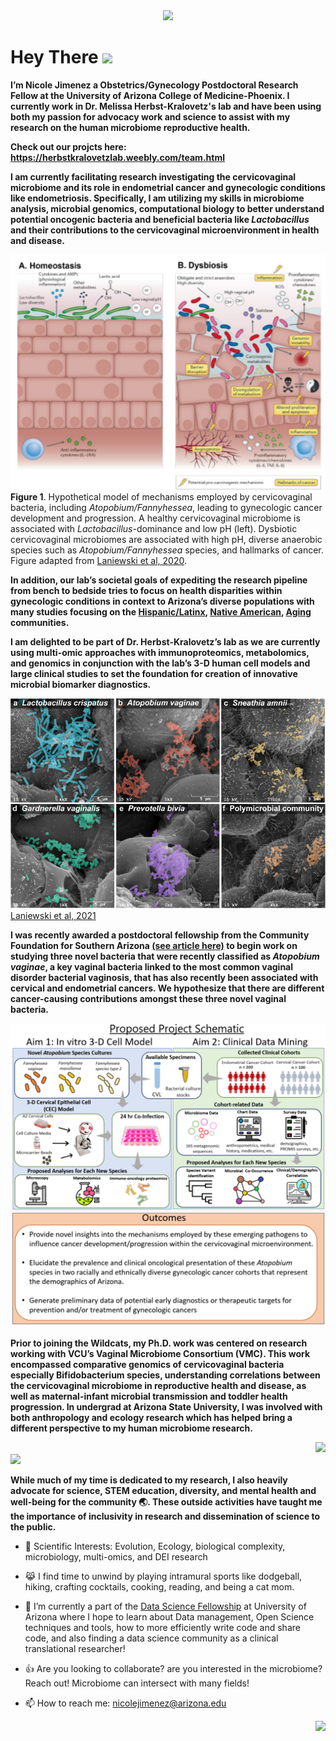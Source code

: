 <div id="header" align="center">
  <img src="https://media.giphy.com/media/2xEAfJB8nwTuqpqhXL/giphy.gif" width="1000"/>
</div>



<h1>
  Hey There
  <img src="https://media.giphy.com/media/hvRJCLFzcasrR4ia7z/giphy.gif" width="30px"/>
</h1> 

**I’m Nicole Jimenez a Obstetrics/Gynecology Postdoctoral Research Fellow at the University of Arizona College of Medicine-Phoenix. I currently work in Dr. Melissa Herbst-Kralovetz's lab and have been using both my passion for advocacy work and science to assist with my research on the human microbiome reproductive health.**


**Check out our projcts here: https://herbstkralovetzlab.weebly.com/team.html**
 
 
 
 
 **I am currently facilitating research investigating the cervicovaginal microbiome and its role in endometrial cancer and gynecologic conditions like endometriosis. Specifically, I am utilizing my skills in microbiome analysis, microbial genomics, computational biology to better understand potential oncogenic bacteria and beneficial bacteria like *Lactobacillus* and their contributions to the cervicovaginal microenvironment in health and disease.**
 
 ![alt text]( https://github.com/jimeneznr/AboutMe/blob/main/cancer_microbiome.png "Cancer cervicovaginal microbiome paradigm")
 **Figure 1**.  Hypothetical model of mechanisms employed by cervicovaginal bacteria, including *Atopobium/Fannyhessea*, leading to gynecologic cancer development and progression. A healthy cervicovaginal microbiome is associated with *Lactobacillus*-dominance and low pH (left). Dysbiotic cervicovaginal microbiomes are associated with high pH, diverse anaerobic species such as *Atopobium/Fannyhessea* species, and hallmarks of cancer. Figure adapted from [Laniewski et al, 2020](https://pubmed.ncbi.nlm.nih.gov/32071434/).
 
  **In addition, our lab’s societal goals of expediting the research pipeline from bench to bedside tries to focus on health disparities within gynecologic conditions in context to Arizona’s diverse populations with many studies focusing on the [Hispanic/Latinx](https://www.ncbi.nlm.nih.gov/pmc/articles/PMC5954126/),  [Native American](https://cancercenter.arizona.edu/researchers/collaborative-research/nacp), [Aging](https://www.nature.com/articles/s41564-022-01071-6) communities.**
 
 **I am delighted to be part of Dr. Herbst-Kralovetz’s lab as we are currently using multi-omic approaches with immunoproteomics, metabolomics, and genomics in conjunction with the lab’s 3-D human cell models and large clinical studies to set the foundation for creation of innovative microbial biomarker diagnostics.** 
 
 
  ![alt text]( https://github.com/jimeneznr/AboutMe/blob/main/3-d%20cell%20model.jpg "3D cell culture model")
      [Laniewski et al, 2021](https://pubmed.ncbi.nlm.nih.gov/34903740/)

 
 **I was recently awarded a postdoctoral fellowship from the Community Foundation for Southern Arizona [(see article here)](https://phoenixmed.arizona.edu/young-investigators/jimenez) to begin work on studying three novel bacteria that were recently classified as *Atopobium vaginae*, a key vaginal bacteria linked to the most common vaginal disorder bacterial vaginosis, that has also recently been associated with cervical and endometrial cancers. We hypothesize that there are different cancer-causing contributions amongst these three novel vaginal bacteria.**

  ![alt text]( https://github.com/jimeneznr/AboutMe/blob/main/aim_cfsa.png "Novel bacteria of interest in Gynecologic Cancer")


**Prior to joining the Wildcats, my Ph.D. work was centered on research working with VCU’s Vaginal Microbiome Consortium (VMC). This work encompassed comparative genomics of cervicovaginal bacteria especially Bifidobacterium species, understanding correlations between the cervicovaginal microbiome in reproductive health and disease, as well as maternal-infant microbial transmission and toddler health progression. In undergrad at Arizona State University, I was involved with both anthropology and ecology research which has helped bring a different perspective to my human microbiome research.**

 <div id="header" align="right">
  <img src="https://media.giphy.com/media/G8k4UcUNIhFSM/giphy.gif" width="500"/>
</div>

 <div id="header" align="left">
  <img src="https://media.giphy.com/media/mFr9lnFEI7Avd9jQyV/giphy.gif" width="300"/>
</div>

**While much of my time is dedicated to my research, I also heavily advocate for science, STEM education, diversity, and mental health and well-being for the community :earth_asia:. These outside activities have taught me the importance of inclusivity in research and dissemination of science to the public.**


- 👀 Scientific Interests: Evolution, Ecology, biological complexity, microbiology, multi-omics, and DEI research
- :joy_cat: I find time to unwind by playing intramural sports like dodgeball, hiking, crafting cocktails, cooking, reading, and being a cat mom.

- 🌱 I’m currently a part of the [Data Science Fellowship](https://datascience.arizona.edu/education/data-science-fellows#:~:text=The%20Data%20Science%20Fellows%20program,in%20health%20and%20biomedical%20sciences.) at University of Arizona where I hope to learn about Data management, Open Science techniques and tools, how to more efficiently write code and share code, and also finding a data science community as a clinical translational researcher!

- :+1: Are you looking to collaborate? are you interested in the microbiome? Reach out! Microbiome can intersect with many fields!

- 📫 How to reach me: nicolejimenez@arizona.edu


 <div id="header" align="right">
  <img src="https://media.giphy.com/media/fUwoimIdxTtII/giphy.gif" width="500"/>
</div>


<!---
jimeneznr/jimeneznr is a ✨ special ✨ repository because its `README.md` (this file) appears on your GitHub profile.
You can click the Preview link to take a look at your changes.
--->
